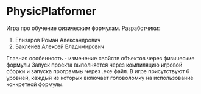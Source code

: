 # PhysicPlatformer
Игра про обучение физическим формулам.
Разработчики: 
1. Елизаров Роман Александрович
2. Бакленев Алексей Владимирович

Главная особенность - изменение свойств объектов через физические формулы
Запуск проекта выполняется через компиляцию игровой сборки и запуска программы через .exe файл.
В игре присутствуют 6 уровней, каждый из которых включает головоломку на использование конкретной формулы.
